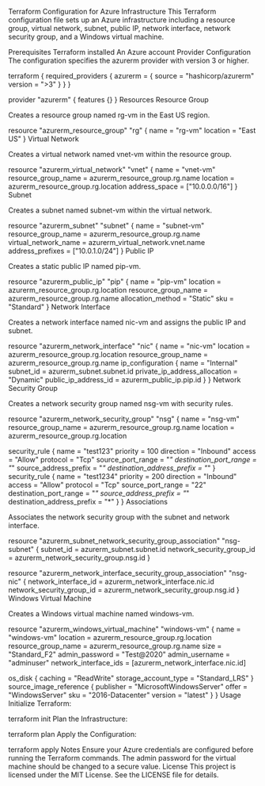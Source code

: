 Terraform Configuration for Azure Infrastructure
This Terraform configuration file sets up an Azure infrastructure including a resource group, virtual network, subnet, public IP, network interface, network security group, and a Windows virtual machine.

Prerequisites
Terraform installed
An Azure account
Provider Configuration
The configuration specifies the azurerm provider with version 3 or higher.

terraform {
  required_providers {
    azurerm = {
      source  = "hashicorp/azurerm"
      version = ">3"
    }
  }
}

provider "azurerm" {
  features {}
}
Resources
Resource Group

Creates a resource group named rg-vm in the East US region.

resource "azurerm_resource_group" "rg" {
  name     = "rg-vm"
  location = "East US"
}
Virtual Network

Creates a virtual network named vnet-vm within the resource group.

resource "azurerm_virtual_network" "vnet" {
  name                = "vnet-vm"
  resource_group_name = azurerm_resource_group.rg.name
  location            = azurerm_resource_group.rg.location
  address_space       = ["10.0.0.0/16"]
}
Subnet

Creates a subnet named subnet-vm within the virtual network.


resource "azurerm_subnet" "subnet" {
  name                 = "subnet-vm"
  resource_group_name  = azurerm_resource_group.rg.name
  virtual_network_name = azurerm_virtual_network.vnet.name
  address_prefixes     = ["10.0.1.0/24"]
}
Public IP

Creates a static public IP named pip-vm.


resource "azurerm_public_ip" "pip" {
  name                = "pip-vm"
  location            = azurerm_resource_group.rg.location
  resource_group_name = azurerm_resource_group.rg.name
  allocation_method   = "Static"
  sku                 = "Standard"
}
  Network Interface

Creates a network interface named nic-vm and assigns the public IP and subnet.

resource "azurerm_network_interface" "nic" {
  name                = "nic-vm"
  location            = azurerm_resource_group.rg.location
  resource_group_name = azurerm_resource_group.rg.name
  ip_configuration {
    name                          = "Internal"
    subnet_id                     = azurerm_subnet.subnet.id
    private_ip_address_allocation = "Dynamic"
    public_ip_address_id          = azurerm_public_ip.pip.id
  }
}
Network Security Group

Creates a network security group named nsg-vm with security rules.

resource "azurerm_network_security_group" "nsg" {
  name                = "nsg-vm"
  resource_group_name = azurerm_resource_group.rg.name
  location            = azurerm_resource_group.rg.location

  security_rule {
    name                       = "test123"
    priority                   = 100
    direction                  = "Inbound"
    access                     = "Allow"
    protocol                   = "Tcp"
    source_port_range          = "*"
    destination_port_range     = "*"
    source_address_prefix      = "*"
    destination_address_prefix = "*"
  }
  security_rule {
    name                       = "test1234"
    priority                   = 200
    direction                  = "Inbound"
    access                     = "Allow"
    protocol                   = "Tcp"
    source_port_range          = "22"
    destination_port_range     = "*"
    source_address_prefix      = "*"
    destination_address_prefix = "*"
  }
}
Associations

Associates the network security group with the subnet and network interface.


resource "azurerm_subnet_network_security_group_association" "nsg-subnet" {
  subnet_id                 = azurerm_subnet.subnet.id
  network_security_group_id = azurerm_network_security_group.nsg.id
}

resource "azurerm_network_interface_security_group_association" "nsg-nic" {
  network_interface_id      = azurerm_network_interface.nic.id
  network_security_group_id = azurerm_network_security_group.nsg.id
}
Windows Virtual Machine

Creates a Windows virtual machine named windows-vm.

resource "azurerm_windows_virtual_machine" "windows-vm" {
  name                  = "windows-vm"
  location              = azurerm_resource_group.rg.location
  resource_group_name   = azurerm_resource_group.rg.name
  size                  = "Standard_F2"
  admin_password        = "Test@2020"
  admin_username        = "adminuser"
  network_interface_ids = [azurerm_network_interface.nic.id]

  os_disk {
    caching              = "ReadWrite"
    storage_account_type = "Standard_LRS"
  }
  source_image_reference {
    publisher = "MicrosoftWindowsServer"
    offer     = "WindowsServer"
    sku       = "2016-Datacenter"
    version   = "latest"
  }
}
Usage
Initialize Terraform:


terraform init
Plan the Infrastructure:

terraform plan
Apply the Configuration:


terraform apply
Notes
Ensure your Azure credentials are configured before running the Terraform commands.
The admin password for the virtual machine should be changed to a secure value.
License
This project is licensed under the MIT License. See the LICENSE file for details.





